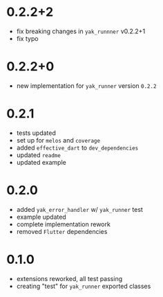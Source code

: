 # 0.2.2+2
- fix breaking changes in `yak_runnner` v0.2.2+1
- fix typo

# 0.2.2+0
- new implementation for `yak_runner` version `0.2.2`

# 0.2.1
- tests updated
- set up for `melos` and `coverage`
- added `effective_dart` to `dev_dependencies`
- updated `readme`
- updated example

# 0.2.0
- added `yak_error_handler` w/ `yak_runner` test
- example updated
- complete implementation rework
- removed `Flutter` dependencies

# 0.1.0
- extensions reworked, all test passing
- creating "test" for `yak_runner` exported classes
